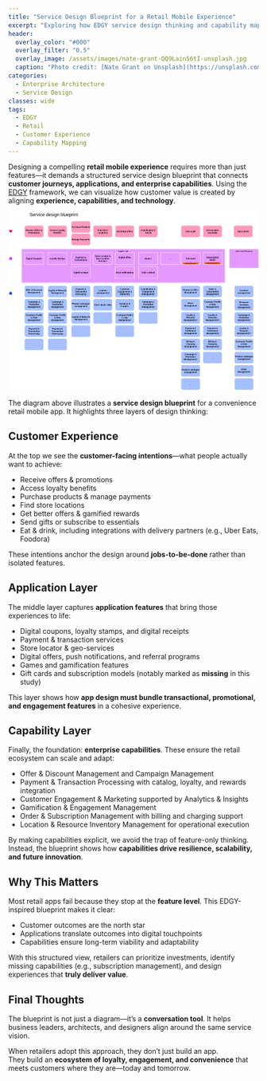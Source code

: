 ```yaml
---
title: "Service Design Blueprint for a Retail Mobile Experience"
excerpt: "Exploring how EDGY service design thinking and capability mapping shape the next generation of retail apps."
header:
  overlay_color: "#000"
  overlay_filter: "0.5"
  overlay_image: /assets/images/nate-grant-QQ9LainS6tI-unsplash.jpg
  caption: "Photo credit: [Nate Grant on Unsplash](https://unsplash.com)"
categories:
  - Enterprise Architecture
  - Service Design
classes: wide
tags:
  - EDGY
  - Retail
  - Customer Experience
  - Capability Mapping
---
```


Designing a compelling **retail mobile experience** requires more than just features—it demands a structured service design blueprint that connects **customer journeys, applications, and enterprise capabilities**. Using the [EDGY](https://intersection.group/edgy) framework, we can visualize how customer value is created by aligning **experience, capabilities, and technology**.

[![styled-image](/assets/images/Convenvience-Mobile.png "Retail CX Service Design")](/assets/images/Convenvience-Mobile.png "Retail CX Service Design")

The diagram above illustrates a **service design blueprint** for a convenience retail mobile app. It highlights three layers of design thinking:


## Customer Experience
At the top we see the **customer-facing intentions**—what people actually want to achieve:

- Receive offers & promotions  
- Access loyalty benefits  
- Purchase products & manage payments  
- Find store locations  
- Get better offers & gamified rewards  
- Send gifts or subscribe to essentials  
- Eat & drink, including integrations with delivery partners (e.g., Uber Eats, Foodora)

These intentions anchor the design around **jobs-to-be-done** rather than isolated features.


## Application Layer
The middle layer captures **application features** that bring those experiences to life:

- Digital coupons, loyalty stamps, and digital receipts  
- Payment & transaction services  
- Store locator & geo-services  
- Digital offers, push notifications, and referral programs  
- Games and gamification features  
- Gift cards and subscription models (notably marked as **missing** in this study)

This layer shows how **app design must bundle transactional, promotional, and engagement features** in a cohesive experience.


## Capability Layer
Finally, the foundation: **enterprise capabilities**. These ensure the retail ecosystem can scale and adapt:

- Offer & Discount Management and Campaign Management  
- Payment & Transaction Processing with catalog, loyalty, and rewards integration  
- Customer Engagement & Marketing supported by Analytics & Insights  
- Gamification & Engagement Management  
- Order & Subscription Management with billing and charging support  
- Location & Resource Inventory Management for operational execution  

By making capabilities explicit, we avoid the trap of feature-only thinking. Instead, the blueprint shows how **capabilities drive resilience, scalability, and future innovation**.


## Why This Matters
Most retail apps fail because they stop at the **feature level**. This EDGY-inspired blueprint makes it clear:  

- Customer outcomes are the north star  
- Applications translate outcomes into digital touchpoints  
- Capabilities ensure long-term viability and adaptability  

With this structured view, retailers can prioritize investments, identify missing capabilities (e.g., subscription management), and design experiences that **truly deliver value**.


## Final Thoughts
The blueprint is not just a diagram—it’s a **conversation tool**. It helps business leaders, architects, and designers align around the same service vision.  

When retailers adopt this approach, they don’t just build an app.  
They build an **ecosystem of loyalty, engagement, and convenience** that meets customers where they are—today and tomorrow.
